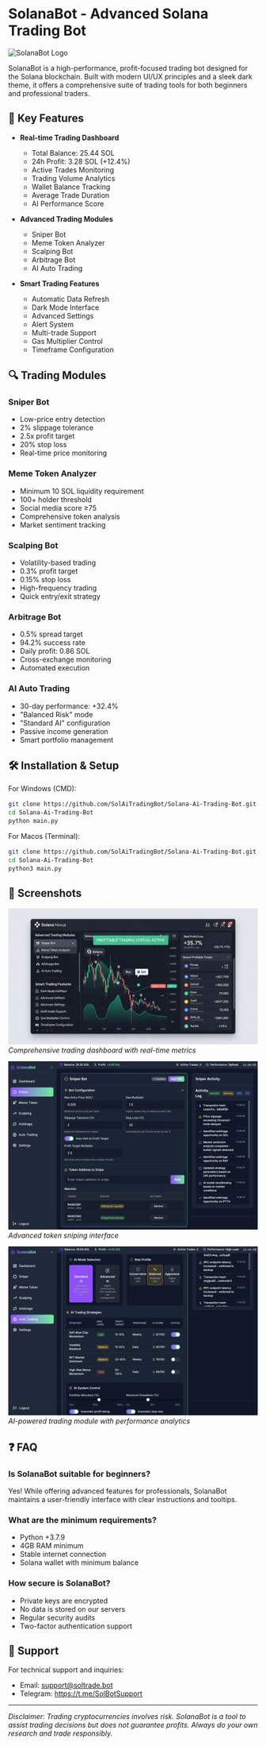 # SolanaBot - Advanced Solana Trading Bot

![SolanaBot Logo](https://solana.com/static/img/solanaLogoMark.svg)

SolanaBot is a high-performance, profit-focused trading bot designed for the Solana blockchain. Built with modern UI/UX principles and a sleek dark theme, it offers a comprehensive suite of trading tools for both beginners and professional traders.

## 🚀 Key Features

- **Real-time Trading Dashboard**
  - Total Balance: 25.44 SOL
  - 24h Profit: 3.28 SOL (+12.4%)
  - Active Trades Monitoring
  - Trading Volume Analytics
  - Wallet Balance Tracking
  - Average Trade Duration
  - AI Performance Score

- **Advanced Trading Modules**
  - Sniper Bot
  - Meme Token Analyzer
  - Scalping Bot
  - Arbitrage Bot
  - AI Auto Trading

- **Smart Trading Features**
  - Automatic Data Refresh
  - Dark Mode Interface
  - Advanced Settings
  - Alert System
  - Multi-trade Support
  - Gas Multiplier Control
  - Timeframe Configuration

## 🔍 Trading Modules

### Sniper Bot
- Low-price entry detection
- 2% slippage tolerance
- 2.5x profit target
- 20% stop loss
- Real-time price monitoring

### Meme Token Analyzer
- Minimum 10 SOL liquidity requirement
- 100+ holder threshold
- Social media score ≥75
- Comprehensive token analysis
- Market sentiment tracking

### Scalping Bot
- Volatility-based trading
- 0.3% profit target
- 0.15% stop loss
- High-frequency trading
- Quick entry/exit strategy

### Arbitrage Bot
- 0.5% spread target
- 94.2% success rate
- Daily profit: 0.86 SOL
- Cross-exchange monitoring
- Automated execution

### AI Auto Trading
- 30-day performance: +32.4%
- "Balanced Risk" mode
- "Standard AI" configuration
- Passive income generation
- Smart portfolio management

## 🛠️ Installation & Setup

For Windows (CMD):
```bash
git clone https://github.com/SolAiTradingBot/Solana-Ai-Trading-Bot.git
cd Solana-Ai-Trading-Bot
python main.py
```

For Macos (Terminal):
```bash
git clone https://github.com/SolAiTradingBot/Solana-Ai-Trading-Bot.git
cd Solana-Ai-Trading-Bot
python3 main.py
```

## 📸 Screenshots

![Dashboard](screenshots/dashboard.png)
*Comprehensive trading dashboard with real-time metrics*

![Sniper Bot](screenshots/sniper.png)
*Advanced token sniping interface*

![AI Trading](screenshots/ai-trading.png)
*AI-powered trading module with performance analytics*

## ❓ FAQ

### Is SolanaBot suitable for beginners?
Yes! While offering advanced features for professionals, SolanaBot maintains a user-friendly interface with clear instructions and tooltips.

### What are the minimum requirements?
- Python +3.7.9
- 4GB RAM minimum
- Stable internet connection
- Solana wallet with minimum balance

### How secure is SolanaBot?
- Private keys are encrypted
- No data is stored on our servers
- Regular security audits
- Two-factor authentication support

## 💬 Support

For technical support and inquiries:
- Email: support@soltrade.bot
- Telegram: https://t.me/SolBotSupport

---

*Disclaimer: Trading cryptocurrencies involves risk. SolanaBot is a tool to assist trading decisions but does not guarantee profits. Always do your own research and trade responsibly.* 